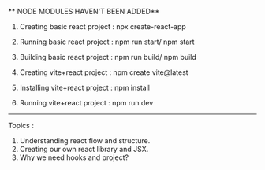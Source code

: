 ** NODE MODULES HAVEN'T BEEN ADDED**

1. Creating basic react project : npx create-react-app
2. Running basic react project : npm run start/ npm start
3. Building basic react project : npm run build/ npm build

   

1. Creating vite+react project : npm create vite@latest
2. Installing vite+react project : npm install
3. Running vite+react project : npm run dev

--------------------------------------------------------------------------
Topics : 
1. Understanding react flow and structure. 
2. Creating our own react library and JSX.
3. Why we need hooks and project?
